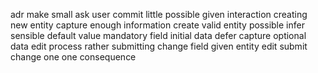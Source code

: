 adr make small ask user commit little possible given interaction creating new entity capture enough information create valid entity possible infer sensible default value mandatory field initial data defer capture optional data edit process rather submitting change field given entity edit submit change one one consequence